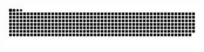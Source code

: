 <img src="https://raw.githubusercontent.com/ModestPanda/ModestPanda/output/github-contribution-grid-snake.svg" alt="Snake animation" />
